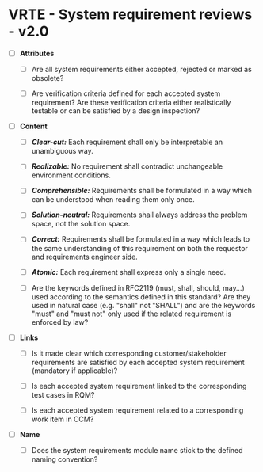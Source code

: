 # VRTE - System requirement reviews - v2.0

- [ ] <strong>Attributes</strong>

  - [ ] Are all system requirements either accepted, rejected or marked as obsolete?

  - [ ] Are verification criteria defined for each accepted system requirement? Are these verification criteria either realistically testable or can be satisfied by a design inspection?

- [ ] <strong>Content</strong>

  - [ ] <em><strong>Clear-cut:</strong></em> Each requirement shall only be interpretable an unambiguous way.

  - [ ] <em><strong>Realizable:</strong></em> No requirement shall contradict unchangeable environment conditions.

  - [ ] <em><strong>Comprehensible:</strong></em> Requirements shall be formulated in a way which can be understood when reading them only once.

  - [ ] <em><strong>Solution-neutral:</strong></em> Requirements shall always address the problem space, not the solution space.

  - [ ] <em><strong>Correct:</strong></em> Requirements shall be formulated in a way which leads to the same understanding of this requirement on both the requestor and requirements engineer side.

  - [ ] <em><strong>Atomic:</strong></em> Each requirement shall express only a single need.

  - [ ] Are the keywords defined in RFC2119 (must, shall, should, may&hellip;) used according to the semantics defined in this standard? Are they used in natural case (e.g. &quot;shall&quot; not &quot;SHALL&quot;) and are the keywords &quot;must&quot; and &quot;must not&quot; only used if the related requirement is enforced by law?

- [ ] <strong>Links</strong>

  - [ ] Is it made clear which corresponding customer/stakeholder requirements are satisfied by each accepted system requirement (mandatory if applicable)?

  - [ ] Is each accepted system requirement linked to the corresponding test cases in RQM?

  - [ ] Is each accepted system requirement related to a corresponding work item in CCM?

- [ ] <strong>Name</strong>

  - [ ] Does the system requirements module name stick to the defined naming convention?
